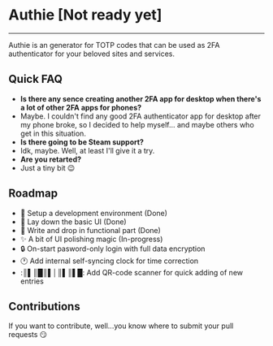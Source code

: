 # Authie [Not ready yet]
----------

Authie is an generator for TOTP codes that can be used as 2FA authenticator for your beloved sites and services.


Quick FAQ
----------
* **Is there any sence creating another 2FA app for desktop when there's a lot of other 2FA apps for phones?**
* Maybe. I couldn't find any good 2FA authenticator app for desktop after my phone broke, so I decided to help myself... and maybe others who get in this situation.
* **Is there going to be Steam support?**
* Idk, maybe. Well, at least I'll give it a try.
* **Are you retarted?**
* Just a tiny bit 😉


Roadmap
----------
* :wrench: Setup a development environment (Done)
* :foggy: Lay down the basic UI (Done)
* :key: Write and drop in functional part (Done)
* :sparkles: A bit of UI polishing magic (In-progress)
* :lock: On-start pasword-only login with full data encryption
* :clock1: Add internal self-syncing clock for time correction
* :║▌║█║▌│║▌║▌█: Add QR-code scanner for quick adding of new entries 

Contributions
----------
If you want to contribute, well...you know where to submit your pull requests 😏
